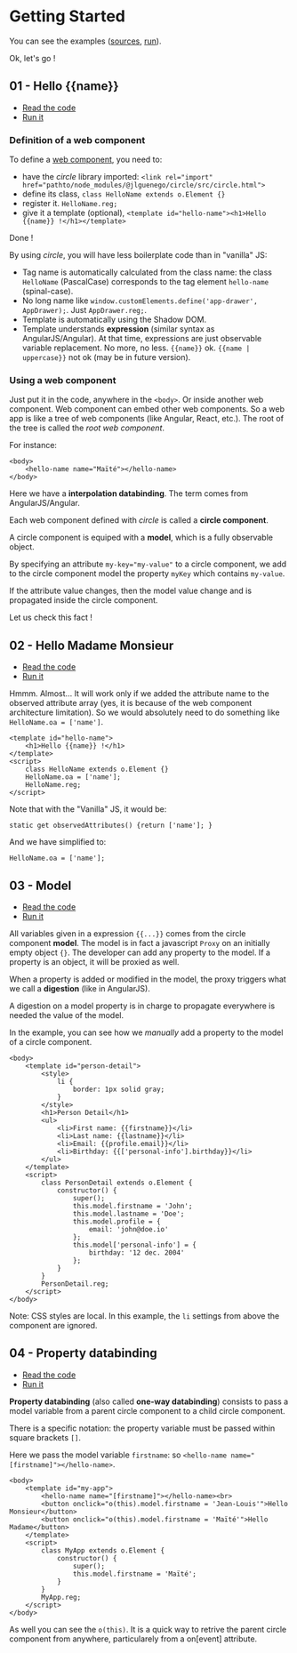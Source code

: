 Getting Started
===============

You can see the examples ([sources](../examples/), [run](https://jlguenego.github.io/circle/examples/index.html)).

Ok, let's go !

01 - Hello {{name}}
-------------------

- [Read the code](../examples/01-hello-name/)
- [Run it](https://jlguenego.github.io/circle/examples/01-hello-name/index.html)


### Definition of a web component

To define a [web component](https://www.webcomponents.org/), you need to:
- have the *circle* library imported: `<link rel="import" href="pathto/node_modules/@jlguenego/circle/src/circle.html">`
- define its class, `class HelloName extends o.Element {}`
- register it. `HelloName.reg;`
- give it a template (optional), `<template id="hello-name"><h1>Hello {{name}} !</h1></template>`

Done !

By using *circle*, you will have less boilerplate code than in "vanilla" JS:
- Tag name is automatically calculated from the class name: the class `HelloName` (PascalCase) corresponds to the tag element `hello-name` (spinal-case).
- No long name like `window.customElements.define('app-drawer', AppDrawer);`. Just `AppDrawer.reg;`.
- Template is automatically using the Shadow DOM.
- Template understands **expression** (similar syntax as AngularJS/Angular). At that time, expressions are just observable variable replacement. No more, no less. `{{name}}` ok. `{{name | uppercase}}` not ok (may be in future version).

### Using a web component

Just put it in the code, anywhere in the `<body>`. Or inside another web component. Web component can embed other web components. So a web app is like a tree of web components (like Angular, React, etc.). The root of the tree is called the *root web component*.

For instance:

```
<body>
    <hello-name name="Maïté"></hello-name>
</body>
```

Here we have a **interpolation databinding**. The term comes from AngularJS/Angular.

Each web component defined with *circle* is called a **circle component**.

A circle component is equiped with a **model**, which is a fully observable object.

By specifying an attribute `my-key="my-value"` to a circle component, we add to the circle component model the property `myKey` which contains `my-value`.

If the attribute value changes, then the model value change and is propagated inside the circle component.

Let us check this fact !


02 - Hello Madame Monsieur
--------------------------

- [Read the code](../examples/02-hello-madame-monsieur/)
- [Run it](https://jlguenego.github.io/circle/examples/02-hello-madame-monsieur/index.html)


Hmmm. Almost... It will work only if we added the attribute name to the observed attribute array (yes, it is because of the web component architecture limitation).
So we would absolutely need to do something like `HelloName.oa = ['name']`.

```
<template id="hello-name">
    <h1>Hello {{name}} !</h1>
</template>
<script>
    class HelloName extends o.Element {}
    HelloName.oa = ['name'];
    HelloName.reg;
</script>
```

Note that with the "Vanilla" JS, it would be:

```
static get observedAttributes() {return ['name']; }
```

And we have simplified to:
```
HelloName.oa = ['name'];
```

03 - Model
----------

- [Read the code](../examples/03-model/)
- [Run it](https://jlguenego.github.io/circle/examples/03-model/index.html)

All variables given in a expression `{{...}}` comes from the circle component **model**.
The model is in fact a javascript `Proxy` on an initially 
empty object `{}`. The developer can add any property to the model. If a property is an object, it will be proxied as well.

When a property is added or modified in the model, the proxy triggers what we call a **digestion** (like in AngularJS).

A digestion on a model property is in charge to propagate everywhere is needed the value of the model.

In the example, you can see how we *manually* add a property to the model of a circle component.

```
<body>
	<template id="person-detail">
		<style>
			li {
				border: 1px solid gray;
			}
		</style>
		<h1>Person Detail</h1>
		<ul>
			<li>First name: {{firstname}}</li>
			<li>Last name: {{lastname}}</li>
			<li>Email: {{profile.email}}</li>
			<li>Birthday: {{['personal-info'].birthday}}</li>
		</ul>
	</template>
	<script>
		class PersonDetail extends o.Element {
			constructor() {
				super();
				this.model.firstname = 'John';
				this.model.lastname = 'Doe';
				this.model.profile = {
					email: 'john@doe.io'
				};
				this.model['personal-info'] = {
					birthday: '12 dec. 2004'
				};
			}
		}
		PersonDetail.reg;
	</script>
</body>
```

Note: CSS styles are local. In this example, the `li` settings from above the component are ignored.

04 - Property databinding
-------------------------

- [Read the code](../examples/04-one-way-db/)
- [Run it](https://jlguenego.github.io/circle/examples/04-one-way-db/index.html)

**Property databinding** (also called **one-way databinding**) consists to pass a model variable from a parent circle component to a child circle component.

There is a specific notation: the property variable must be passed within square brackets `[]`.

Here we pass the model variable `firstname`: so `<hello-name name="[firstname]"></hello-name>`.


```
<body>
	<template id="my-app">
		<hello-name name="[firstname]"></hello-name><br>
		<button onclick="o(this).model.firstname = 'Jean-Louis'">Hello Monsieur</button>
		<button onclick="o(this).model.firstname = 'Maïté'">Hello Madame</button>
	</template>
	<script>
		class MyApp extends o.Element {
			constructor() {
				super();
				this.model.firstname = 'Maïté';
			}
		}
		MyApp.reg;
	</script>
</body>
```

As well you can see the `o(this)`. It is a quick way to retrive the parent circle component from anywhere, particularely from a on[event] attribute.
















